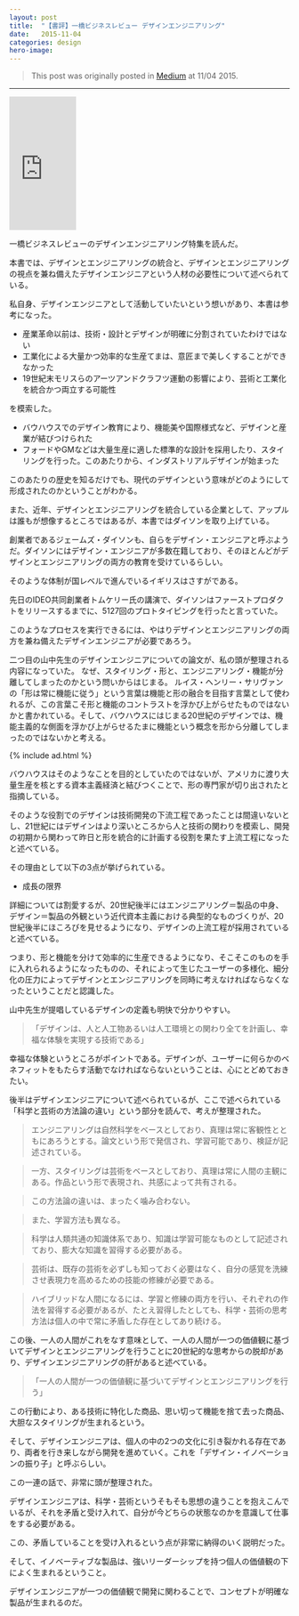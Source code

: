 ```yaml
---
layout: post
title:  "【書評】一橋ビジネスレビュー デザインエンジニアリング"
date:   2015-11-04
categories: design
hero-image:
---
```


> This post was originally posted in [Medium](https://medium.com/@micchyboy/書評-一橋ビジネスレビュー-デザインエンジニアリング-99eed6fb6f6e#.j0o1kyrh8) at 11/04 2015.

---

<iframe src="http://rcm-fe.amazon-adsystem.com/e/cm?lt1=_blank&bc1=000000&IS2=1&bg1=FFFFFF&fc1=000000&lc1=0000FF&t=maasaamiichii-22&o=9&p=8&l=as4&m=amazon&f=ifr&ref=ss_til&asins=4492820655" style="width:120px;height:240px;" scrolling="no" marginwidth="0" marginheight="0" frameborder="0"></iframe>


一橋ビジネスレビューのデザインエンジニアリング特集を読んだ。

本書では、デザインとエンジニアリングの統合と、デザインとエンジニアリングの視点を兼ね備えたデザインエンジニアという人材の必要性について述べられている。

私自身、デザインエンジニアとして活動していたいという想いがあり、本書は参考になった。

- 産業革命以前は、技術・設計とデザインが明確に分割されていたわけではない
- 工業化による大量かつ効率的な生産てまは、意匠まで美しくすることができなかった
- 19世紀末モリスらのアーツアンドクラフツ運動の影響により、芸術と工業化を統合かつ両立する可能性

を模索した。

- バウハウスでのデザイン教育により、機能美や国際様式など、デザインと産業が結びつけられた
- フォードやGMなどは大量生産に適した標準的な設計を採用したり、スタイリングを行った。このあたりから、インダストリアルデザインが始まった

このあたりの歴史を知るだけでも、現代のデザインという意味がどのようにして形成されたのかということがわかる。

また、近年、デザインとエンジニアリングを統合している企業として、アップルは誰もが想像するところではあるが、本書ではダイソンを取り上げている。

創業者であるジェームズ・ダイソンも、自らをデザイン・エンジニアと呼ぶようだ。ダイソンにはデザイン・エンジニアが多数在籍しており、そのほとんどがデザインとエンジニアリングの両方の教育を受けているらしい。

そのような体制が国レベルで進んでいるイギリスはさすがである。

先日のIDEO共同創業者トムケリー氏の講演で、ダイソンはファーストプロダクトをリリースするまでに、5127回のプロトタイピングを行ったと言っていた。

このようなプロセスを実行できるには、やはりデザインとエンジニアリングの両方を兼ね備えたデザインエンジニアが必要であろう。

二つ目の山中先生のデザインエンジニアについての論文が、私の頭が整理される内容になっていた。
なぜ、スタイリング・形と、エンジニアリング・機能が分離してしまったのかという問いからはじまる。
ルイス・ヘンリー・サリヴァンの「形は常に機能に従う」という言葉は機能と形の融合を目指す言葉として使われるが、この言葉こそ形と機能のコントラストを浮かび上がらせたものではないかと書かれている。そして、バウハウスにはじまる20世紀のデザインでは、機能主義的な側面を浮かび上がらせるたまに機能という概念を形から分離してしまったのではないかと考える。


{% include ad.html %}

バウハウスはそのようなことを目的としていたのではないが、アメリカに渡り大量生産を核とする資本主義経済と結びつくことで、形の専門家が切り出されたと指摘している。

そのような役割でのデザインは技術開発の下流工程であったことは間違いないとし、21世紀にはデザインはより深いところから人と技術の関わりを模索し、開発の初期から関わって昨日と形を統合的に計画する役割を果たす上流工程になったと述べている。

その理由として以下の3点が挙げられている。

- 成長の限界

詳細については割愛するが、20世紀後半にはエンジニアリング＝製品の中身、デザイン＝製品の外観という近代資本主義における典型的なものづくりが、20世紀後半にほころびを見せるようになり、デザインの上流工程が採用されていると述べている。

つまり、形と機能を分けて効率的に生産できるようになり、そこそこのものを手に入れられるようになったものの、それによって生じたユーザーの多様化、細分化の圧力によってデザインとエンジニアリングを同時に考えなければならなくなったということだと認識した。

山中先生が提唱しているデザインの定義も明快で分かりやすい。

> 「デザインは、人と人工物あるいは人工環境との関わり全てを計画し、幸福な体験を実現する技術である」

幸福な体験というところがポイントである。デザインが、ユーザーに何らかのベネフィットをもたらす活動でなければならないということは、心にとどめておきたい。

後半はデザインエンジニアについて述べられているが、ここで述べられている「科学と芸術の方法論の違い」という部分を読んで、考えが整理された。

> エンジニアリングは自然科学をベースとしており、真理は常に客観性とともにあろうとする。論文という形で発信され、学習可能であり、検証が記述されている。

> 一方、スタイリングは芸術をベースとしており、真理は常に人間の主観にある。作品という形で表現され、共感によって共有される。

> この方法論の違いは、まったく噛み合わない。

> また、学習方法も異なる。

> 科学は人類共通の知識体系であり、知識は学習可能なものとして記述されており、膨大な知識を習得する必要がある。

> 芸術は、既存の芸術を必ずしも知っておく必要はなく、自分の感覚を洗練させ表現力を高めるための技能の修練が必要である。

> ハイブリッドな人間になるには、学習と修練の両方を行い、それぞれの作法を習得する必要があるが、たとえ習得したとしても、科学・芸術の思考方法は個人の中で常に矛盾した存在としてあり続ける。

この後、一人の人間がこれをなす意味として、一人の人間が一つの価値観に基づいてデザインとエンジニアリングを行うことに20世紀的な思考からの脱却があり、デザインエンジニアリングの肝があると述べている。

> 「一人の人間が一つの価値観に基づいてデザインとエンジニアリングを行う」

この行動により、ある技術に特化した商品、思い切って機能を捨て去った商品、大胆なスタイリングが生まれるという。

そして、デザインエンジニアは、個人の中の2つの文化に引き裂かれる存在であり、両者を行き来しながら開発を進めていく。これを「デザイン・イノベーションの振り子」と呼ぶらしい。

この一連の話で、非常に頭が整理された。

デザインエンジニアは、科学・芸術というそもそも思想の違うことを抱えこんでいるが、それを矛盾と受け入れて、自分が今どちらの状態なのかを意識して仕事をする必要がある。

この、矛盾していることを受け入れるという点が非常に納得のいく説明だった。

そして、イノベーティブな製品は、強いリーダーシップを持つ個人の価値観の下によく生まれるということ。

デザインエンジニアが一つの価値観で開発に関わることで、コンセプトが明確な製品が生まれるのだ。
